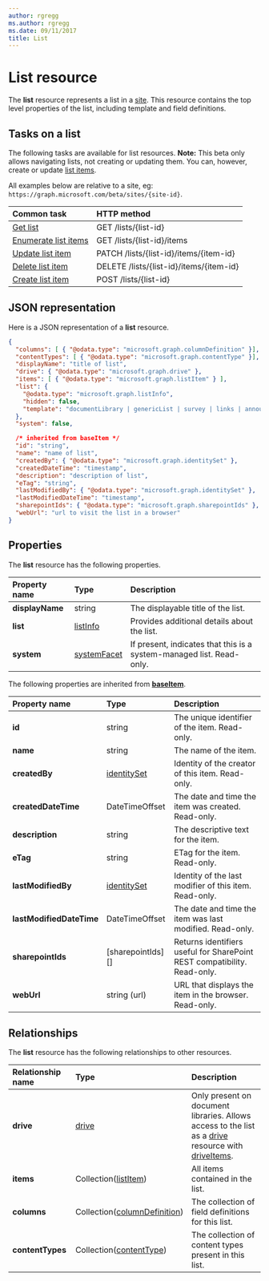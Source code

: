 ```yaml
---
author: rgregg
ms.author: rgregg
ms.date: 09/11/2017
title: List
---
```

# List resource

The **list** resource represents a list in a [site][].
This resource contains the top level properties of the list, including template and field definitions.

## Tasks on a list

The following tasks are available for list resources.
**Note:** This beta only allows navigating lists, not creating or updating them.
You can, however, create or update [list items][listItem].

All examples below are relative to a site, eg: `https://graph.microsoft.com/beta/sites/{site-id}`.

| Common task               | HTTP method
|:--------------------------|:------------------------------
| [Get list][]              | GET /lists/{list-id}
| [Enumerate list items][]  | GET /lists/{list-id}/items
| [Update list item][]      | PATCH /lists/{list-id}/items/{item-id}
| [Delete list item][]      | DELETE /lists/{list-id}/items/{item-id}
| [Create list item][]      | POST /lists/{list-id}

[Get list]: ../api/list_get.md
[Enumerate list items]: ../api/listitem_list.md
[Update list item]: ../api/listItem_update.md
[Delete list item]: ../api/listItem_delete.md
[Create list item]: ../api/listItem_create.md

## JSON representation

Here is a JSON representation of a **list** resource.

<!--{
  "blockType": "resource",
  "optionalProperties": [
    "items",
    "drive"
  ],
  "keyProperty": "id",
  "baseType": "microsoft.graph.baseItem",
  "@odata.type": "microsoft.graph.list"
}-->

```json
{
  "columns": [ { "@odata.type": "microsoft.graph.columnDefinition" }],
  "contentTypes": [ { "@odata.type": "microsoft.graph.contentType" }],
  "displayName": "title of list",
  "drive": { "@odata.type": "microsoft.graph.drive" },
  "items": [ { "@odata.type": "microsoft.graph.listItem" } ],
  "list": {
    "@odata.type": "microsoft.graph.listInfo",
    "hidden": false,
    "template": "documentLibrary | genericList | survey | links | announcements | contacts ..."
  },
  "system": false,

  /* inherited from baseItem */
  "id": "string",
  "name": "name of list",
  "createdBy": { "@odata.type": "microsoft.graph.identitySet" },
  "createdDateTime": "timestamp",
  "description": "description of list",
  "eTag": "string",
  "lastModifiedBy": { "@odata.type": "microsoft.graph.identitySet" },
  "lastModifiedDateTime": "timestamp",
  "sharepointIds": { "@odata.type": "microsoft.graph.sharepointIds" },
  "webUrl": "url to visit the list in a browser"
}
```

## Properties

The **list** resource has the following properties.

| Property name    | Type                             | Description
|:-----------------|:---------------------------------|:---------------------------
| **displayName**  | string                           | The displayable title of the list.
| **list**         | [listInfo][]                     | Provides additional details about the list.
| **system**       | [systemFacet][]                  | If present, indicates that this is a system-managed list. Read-only.

The following properties are inherited from **[baseItem][]**.

| Property name            | Type              | Description
|:-------------------------|:------------------|:------------------------------
| **id**                   | string            | The unique identifier of the item. Read-only.
| **name**                 | string            | The name of the item.
| **createdBy**            | [identitySet][]   | Identity of the creator of this item. Read-only.
| **createdDateTime**      | DateTimeOffset    | The date and time the item was created. Read-only.
| **description**          | string            | The descriptive text for the item.
| **eTag**                 | string            | ETag for the item. Read-only.                                                          |
| **lastModifiedBy**       | [identitySet][]   | Identity of the last modifier of this item. Read-only.
| **lastModifiedDateTime** | DateTimeOffset    | The date and time the item was last modified. Read-only.
| **sharepointIds**        | [sharepointIds][] | Returns identifiers useful for SharePoint REST compatibility. Read-only.
| **webUrl**               | string (url)      | URL that displays the item in the browser. Read-only.

## Relationships

The **list** resource has the following relationships to other resources.

| Relationship name | Type                             | Description
|:------------------|:---------------------------------|:----------------------
| **drive**         | [drive][]                        | Only present on document libraries. Allows access to the list as a [drive][] resource with [driveItems][driveItem].
| **items**         | Collection([listItem][])         | All items contained in the list.
| **columns**       | Collection([columnDefinition][]) | The collection of field definitions for this list.
| **contentTypes**  | Collection([contentType][])      | The collection of content types present in this list.

[baseItem]: baseItem.md
[contentType]: contentType.md
[drive]: drive.md
[driveItem]: driveItem.md
[columnDefinition]: columnDefinition.md
[identitySet]: identitySet.md
[listInfo]: listInfo.md
[listItem]: listItem.md
[site]: site.md
[systemFacet]: systemFacet.md

<!-- {
  "type": "#page.annotation",
  "description": "",
  "keywords": "",
  "section": "documentation",
  "tocPath": "Resources/Lists",
  "tocBookmarks": {
    "Lists": "#"
  }
} -->

